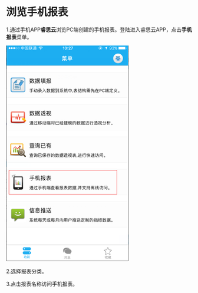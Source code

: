 # 浏览手机报表

1.通过手机APP**睿思云**浏览PC端创建的手机报表。登陆进入睿思云APP，点击**手机报表**菜单。

![](/assets/import100.png)

2.选择报表分类。

3.点击报表名称访问手机报表。

